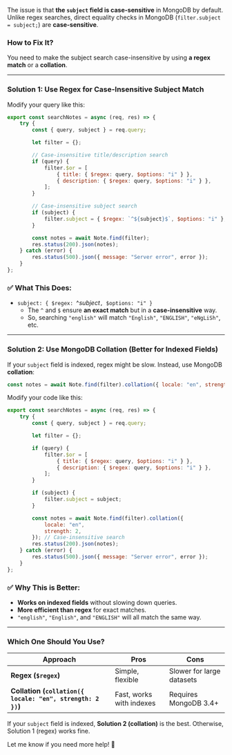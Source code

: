 The issue is that **the `subject` field is case-sensitive** in MongoDB by default. Unlike regex searches, direct equality checks in MongoDB (`filter.subject = subject;`) are **case-sensitive**.

### **How to Fix It?**

You need to make the subject search case-insensitive by using **a regex match** or a **collation**.

---

### **Solution 1: Use Regex for Case-Insensitive Subject Match**

Modify your query like this:

```js
export const searchNotes = async (req, res) => {
    try {
        const { query, subject } = req.query;

        let filter = {};

        // Case-insensitive title/description search
        if (query) {
            filter.$or = [
                { title: { $regex: query, $options: "i" } },
                { description: { $regex: query, $options: "i" } },
            ];
        }

        // Case-insensitive subject search
        if (subject) {
            filter.subject = { $regex: `^${subject}$`, $options: "i" };
        }

        const notes = await Note.find(filter);
        res.status(200).json(notes);
    } catch (error) {
        res.status(500).json({ message: "Server error", error });
    }
};
```

### ✅ What This Does:

-   `subject: { $regex: `^${subject}$`, $options: "i" }`
    -   The `^` and `$` ensure **an exact match** but in a **case-insensitive** way.
    -   So, searching `"english"` will match `"English"`, `"ENGLISH"`, `"eNgLiSh"`, etc.

---

### **Solution 2: Use MongoDB Collation (Better for Indexed Fields)**

If your `subject` field is indexed, regex might be slow. Instead, use MongoDB **collation**:

```js
const notes = await Note.find(filter).collation({ locale: "en", strength: 2 });
```

Modify your code like this:

```js
export const searchNotes = async (req, res) => {
    try {
        const { query, subject } = req.query;

        let filter = {};

        if (query) {
            filter.$or = [
                { title: { $regex: query, $options: "i" } },
                { description: { $regex: query, $options: "i" } },
            ];
        }

        if (subject) {
            filter.subject = subject;
        }

        const notes = await Note.find(filter).collation({
            locale: "en",
            strength: 2,
        }); // Case-insensitive search
        res.status(200).json(notes);
    } catch (error) {
        res.status(500).json({ message: "Server error", error });
    }
};
```

### ✅ Why This is Better:

-   **Works on indexed fields** without slowing down queries.
-   **More efficient than regex** for exact matches.
-   `"english"`, `"English"`, and `"ENGLISH"` will all match the same way.

---

### **Which One Should You Use?**

| Approach                                                   | Pros                     | Cons                      |
| ---------------------------------------------------------- | ------------------------ | ------------------------- |
| **Regex (`$regex`)**                                       | Simple, flexible         | Slower for large datasets |
| **Collation (`collation({ locale: "en", strength: 2 })`)** | Fast, works with indexes | Requires MongoDB 3.4+     |

If your `subject` field is indexed, **Solution 2 (collation)** is the best. Otherwise, Solution 1 (regex) works fine.

Let me know if you need more help! 🚀
